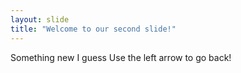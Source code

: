 ```yaml
---
layout: slide
title: "Welcome to our second slide!"
---
```

Something new I guess
Use the left arrow to go back!
